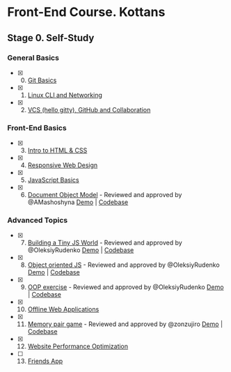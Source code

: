 # Front-End Course. Kottans

## Stage 0. Self-Study

### General Basics
- [x] 0. [Git Basics](task_git_basics)
- [x] 1. [Linux CLI and Networking](task_linux_cli)
- [x] 2. [VCS (hello gitty), GitHub and Collaboration](task_git_collaboration)

### Front-End Basics
- [x] 3. [Intro to HTML & CSS](task_html_css_intro)
- [x] 4. [Responsive Web Design](task_responsive_web_design)
- [x] 5. [JavaScript Basics](task_js_basics)
- [x] 6. [Document Object Model](task_js_dom) - Reviewed and approved by @AMashoshyna [Demo](https://romanovaleksander.github.io/js-dom/) | [Codebase](https://github.com/RomanovAleksander/js-dom)

### Advanced Topics
- [x] 7. [Building a Tiny JS World](task_js_pre_oop)  - Reviewed and approved by @OleksiyRudenko [Demo](https://romanovaleksander.github.io/a-tiny-JS-world/) | [Codebase](https://github.com/RomanovAleksander/a-tiny-JS-world)
- [x] 8. [Object oriented JS](task_js_oop) - Reviewed and approved by @OleksiyRudenko [Demo](https://romanovaleksander.github.io/frogger-game/) | [Codebase](https://github.com/RomanovAleksander/frogger-game)
- [x] 9. [OOP exercise](task_js_pre_oop_improved) - Reviewed and approved by @OleksiyRudenko  [Demo](https://romanovaleksander.github.io/a-tiny-JS-world/) | [Codebase](task_js_pre_oop_improved/index.js)
- [x] 10. [Offline Web Applications](task_offline_web_app)
- [x] 11. [Memory pair game](task_memory_game) - Reviewed and approved by @zonzujiro  [Demo](https://romanovaleksander.github.io/memory-game/) | [Codebase](task_memory_game/main.js)
- [x] 12. [Website Performance Optimization](task_website_performance)
- [ ] 13. [Friends App](https://github.com/kottans/frontend/blob/master/tasks/friends-app.md)
